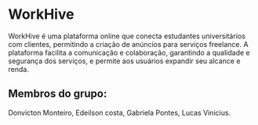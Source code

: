 # WorkHive

 WorkHive é uma plataforma online que conecta estudantes universitários com clientes, permitindo a criação de anúncios para serviços freelance. A plataforma facilita a comunicação e colaboração, garantindo a qualidade e segurança dos serviços, e permite aos usuários expandir seu alcance e renda.

 ## Membros do grupo:
 Donvicton Monteiro, Edeilson costa, Gabriela Pontes, Lucas Vinicius.
